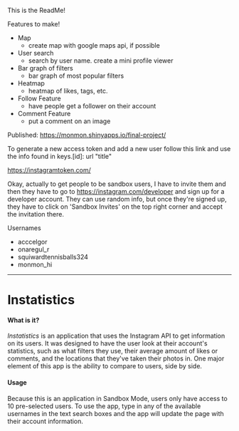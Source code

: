 This is the ReadMe!

Features to make!

- Map
  - create map with google maps api, if possible
- User search
  - search by user name. create a mini profile viewer
- Bar graph of filters
  - bar graph of most popular filters
- Heatmap
  - heatmap of likes, tags, etc.
- Follow Feature
  - have people get a follower on their account
- Comment Feature
  - put a comment on an image

Published: https://monmon.shinyapps.io/final-project/

To generate a new access token and add a new user follow this link and use the info found in keys.[id]: url "title"

https://instagramtoken.com/

Okay, actually to get people to be sandbox users, I have to invite them and then they have to go to https://instagram.com/developer and sign up for a developer account.
They can use random info, but once they're signed up, they have to click on 'Sandbox Invites' on the top right corner and accept the invitation there.


Usernames

* acccelgor
* onaregul_r
* squiwardtennisballs324
* monmon_hi


-----------------------------------------------

# Instatistics

#### What is it?

*Instatistics* is an application that uses the Instagram API to get information on its users. It was designed to have the user look at their account's statistics, such as what filters they use, their average amount of likes or comments, and the locations that they've taken their photos in. One major element of this app is the ability to compare to users, side by side.

#### Usage

Because this is an application in Sandbox Mode, users only have access to 10 pre-selected users. To use the app, type in any of the available usernames in the text search boxes and the app will update the page with their account information.
